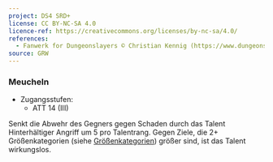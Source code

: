 ```yaml
---
project: DS4 SRD+
license: CC BY-NC-SA 4.0
licence-ref: https://creativecommons.org/licenses/by-nc-sa/4.0/
references: 
  - Fanwerk for Dungeonslayers © Christian Kennig (https://www.dungeonslayers.net/)
source: GRW
---
```


### Meucheln

- Zugangsstufen:
  - ATT 14 (III)

Senkt die Abwehr des Gegners gegen Schaden durch das Talent Hinterhältiger Angriff um 5 pro Talentrang. Gegen Ziele, die 2+ Größenkategorien (siehe [Größenkategorien](../bestiarium.md#grössenkategorien)) größer sind, ist das Talent wirkungslos.

